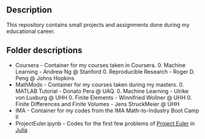## Description ##
This repository contains small projects and assignments done during my educational career.

## Folder descriptions ##
* Coursera - Container for my courses taken in Coursera.
    0. Machine Learning - Andrew Ng @ Stanford
    0. Reproducible Research - Roger D. Peng @ Johns Hopkins
* MathMods - Container for my courses taken during my masters.
    0. MATLAB Tutorial - Donato Pera @ UAQ.
    0. Machine Learning - Ulrike von Luxburg @ UHH
    0. Finite Elements - Winnifried Wollner @ UHH
    0. Finite Differences and Finite Volumes - Jens StruckMeier @ UHH
* IMA - Container for my codes from the IMA Math-to-Industry Boot Camp II
* ProjectEuler.ipynb - Codes for the first few problems of [Project Euler](https://projecteuler.net) in [Julia](https://julialang.org)
